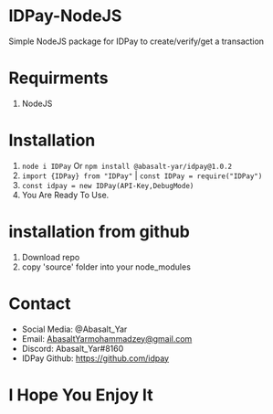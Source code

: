 # IDPay-NodeJS
Simple NodeJS package for IDPay to create/verify/get a transaction

# Requirments
1. NodeJS

# Installation
1. `node i IDPay` Or `npm install @abasalt-yar/idpay@1.0.2`
2. `import {IDPay} from "IDPay"` | `const IDPay = require("IDPay")`
3. `const idpay = new IDPay(API-Key,DebugMode)`
4. You Are Ready To Use.

# installation from github
1. Download repo
2. copy 'source' folder into your node_modules

# Contact

* Social Media: @Abasalt_Yar 
* Email: AbasaltYarmohammadzey@gmail.com
* Discord: Abasalt_Yar#8160
* IDPay Github: https://github.com/idpay

# I Hope You Enjoy It
